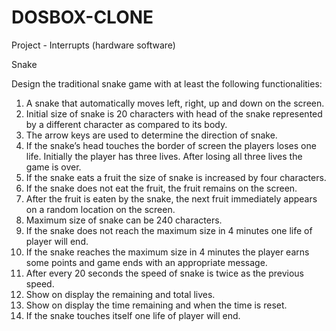 # DOSBOX-CLONE
Project - Interrupts (hardware software)

Snake 

Design the traditional snake game with at least the following functionalities:
1.	A snake that automatically moves left, right, up and down on the screen.
2.	Initial size of snake is 20 characters with head of the snake represented by a different character as compared to its body.
3.	The arrow keys are used to determine the direction of snake.
4.	If the snake’s head touches the border of screen the players loses one life. Initially the player has three lives. After losing all three lives the game is over.
5.	If the snake eats a fruit the size of snake is increased by four characters. 
6.	If the snake does not eat the fruit, the fruit remains on the screen.
7.	After the fruit is eaten by the snake, the next fruit immediately appears on a random location on the screen.
8.	Maximum size of snake can be 240 characters.
9.	If the snake does not reach the maximum size in 4 minutes one life of player will end.
10.	If the snake reaches the maximum size in 4 minutes the player earns some points and game ends with an appropriate message.
11.	After every 20 seconds the speed of snake is twice as the previous speed.
12.	Show on display the remaining and total lives.
13.	Show on display the time remaining and when the time is reset. 
14.	If the snake touches itself one life of player will end.
